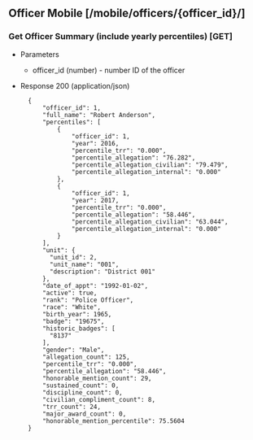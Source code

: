## Officer Mobile [/mobile/officers/{officer_id}/]

### Get Officer Summary (include yearly percentiles) [GET]

+ Parameters
    + officer_id (number) - number ID of the officer

+ Response 200 (application/json)

        {
            "officer_id": 1,
            "full_name": "Robert Anderson",
            "percentiles": [
                {
                    "officer_id": 1,
                    "year": 2016,
                    "percentile_trr": "0.000",
                    "percentile_allegation": "76.282",
                    "percentile_allegation_civilian": "79.479",
                    "percentile_allegation_internal": "0.000"
                },
                {
                    "officer_id": 1,
                    "year": 2017,
                    "percentile_trr": "0.000",
                    "percentile_allegation": "58.446",
                    "percentile_allegation_civilian": "63.044",
                    "percentile_allegation_internal": "0.000"
                }
            ],
            "unit": {
              "unit_id": 2,
              "unit_name": "001",
              "description": "District 001"
            },
            "date_of_appt": "1992-01-02",
            "active": true,
            "rank": "Police Officer",
            "race": "White",
            "birth_year": 1965,
            "badge": "19675",
            "historic_badges": [
              "8137"
            ],
            "gender": "Male",
            "allegation_count": 125,
            "percentile_trr": "0.000",
            "percentile_allegation": "58.446",
            "honorable_mention_count": 29,
            "sustained_count": 0,
            "discipline_count": 0,
            "civilian_compliment_count": 8,
            "trr_count": 24,
            "major_award_count": 0,
            "honorable_mention_percentile": 75.5604
        }
